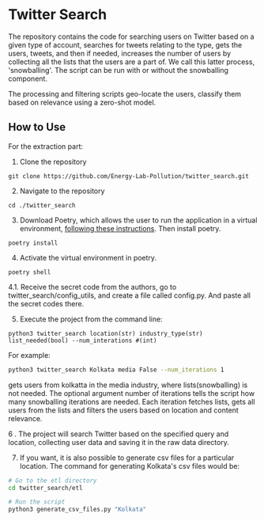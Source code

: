 # Twitter Search

The repository contains the code for searching users on Twitter based on a given type of account, searches for tweets relating to the type, gets the users, tweets, and then if needed, increases the number of users by collecting all the lists that the users are a part of. We call this latter process, 'snowballing'.  The script can be run with or without the snowballing component. 

The processing and filtering scripts geo-locate the users, classify them based on relevance using a zero-shot model.


## How to Use

For the extraction part:
   
1. Clone the repository

```
git clone https://github.com/Energy-Lab-Pollution/twitter_search.git
```

2. Navigate to the repository
   
```   
cd ./twitter_search
```


3. Download Poetry, which allows the user to run the application in a virtual environment, [following these instructions](https://python-poetry.org/docs/). Then install poetry.
   
```
poetry install
```

4. Activate the virtual environment in poetry.

```
poetry shell
```
4.1. Receive the secret code from the authors, go to twitter_search/config_utils, and create a file called config.py. And paste all the secret codes there. 

5. Execute the project from the command line:
```
python3 twitter_search location(str) industry_type(str) list_needed(bool) --num_interations #(int)
```


For example:  

```bash
python3 twitter_search Kolkata media False --num_iterations 1
```

gets users from kolkatta in the media industry, where lists(snowballing) is not needed. The optional argument number of iterations tells the script how many snowballing iterations are needed. Each iteration fetches lists, gets all users from the lists and filters the users based on location and content relevance.  

6 . The project will search Twitter based on the specified query and location, collecting user data and saving it in the raw data directory.

7. If you want, it is also possible to generate csv files for a particular location. The command for generating Kolkata's csv files  would be:

```bash
# Go to the etl directory
cd twitter_search/etl

# Run the script
python3 generate_csv_files.py "Kolkata"
```





